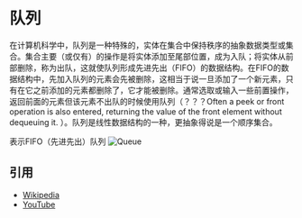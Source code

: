 # 队列
在计算机科学中，队列是一种特殊的，实体在集合中保持秩序的抽象数据类型或集合。集合主要（或仅有）的操作是将实体添加至尾部位置，成为入队；将实体从前部删除，称为出队，这就使队列形成先进先出（FIFO）的数据结构。在FIFO的数据结构中，先加入队列的元素会先被删除，这相当于说一旦添加了一个新元素，只有在它之前添加的元素都删除了，它才能被删除。通常选取或输入一些前置操作，返回前面的元素但该元素不出队的时候使用队列（？？？Often a peek or front operation is also entered, returning the value of the front element without dequeuing it. ）。队列是线性数据结构的一种，更抽象得说是一个顺序集合。


表示FIFO（先进先出）队列
![Queue](https://upload.wikimedia.org/wikipedia/commons/5/52/Data_Queue.svg)

## 引用
- [Wikipedia](https://en.wikipedia.org/wiki/Queue_(abstract_data_type))
- [YouTube](https://www.youtube.com/watch?v=wjI1WNcIntg&list=PLLXdhg_r2hKA7DPDsunoDZ-Z769jWn4R8&index=3&)
